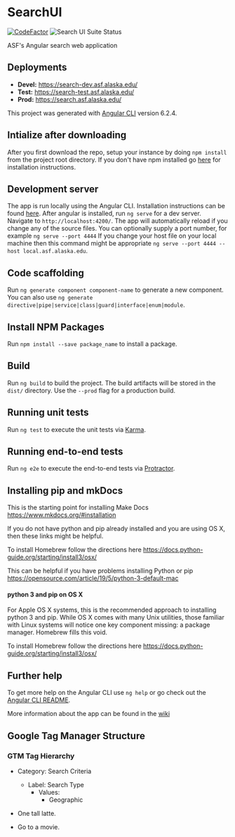 # SearchUI

[![CodeFactor](https://www.codefactor.io/repository/github/asfadmin/discovery-searchui/badge?s=fe1df8c7275093962e0c42abffa97803a397c825)](https://www.codefactor.io/repository/github/asfadmin/discovery-searchui) <img src="https://api.ghostinspector.com/v1/suites/5d408f00f1eea0544564fb2a/status-badge" title="Search UI Suite Status">

 ASF's Angular search web application

## Deployments

- **Devel:** https://search-dev.asf.alaska.edu/
- **Test:** https://search-test.asf.alaska.edu/
- **Prod:** https://search.asf.alaska.edu/


This project was generated with [Angular CLI](https://github.com/angular/angular-cli) version 6.2.4.

## Intialize after downloading
After you first download the repo, setup your instance by doing `npm install` from the project root directory. If you don't have npm installed go [here](https://www.npmjs.com/get-npm) for installation instructions. 

## Development server

The app is run locally using the Angular CLI. Installation instructions can be found [here](https://angular.io/cli). After angular is installed, run `ng serve` for a dev server. Navigate to `http://localhost:4200/`. The app will automatically reload if you change any of the source files. You can optionally supply a port number, for example `ng serve --port 4444`
If you change your host file on your local machine then this command might be appropriate `ng serve --port 4444 --host local.asf.alaska.edu`.


## Code scaffolding

Run `ng generate component component-name` to generate a new component. You can also use `ng generate directive|pipe|service|class|guard|interface|enum|module`.

## Install NPM Packages
Run `npm install --save package_name` to install a package.

## Build

Run `ng build` to build the project. The build artifacts will be stored in the `dist/` directory. Use the `--prod` flag for a production build.

## Running unit tests

Run `ng test` to execute the unit tests via [Karma](https://karma-runner.github.io).

## Running end-to-end tests

Run `ng e2e` to execute the end-to-end tests via [Protractor](http://www.protractortest.org/).

## Installing pip and mkDocs
This is the starting point for installing Make Docs https://www.mkdocs.org/#installation

If you do not have python and pip already installed and you are using OS X, then these links
might be helpful.

To install Homebrew follow the directions here https://docs.python-guide.org/starting/install3/osx/

This can be helpful if you have problems installing Python or pip https://opensource.com/article/19/5/python-3-default-mac

#### python 3 and pip on OS X
For Apple OS X systems, this is the recommended approach to installing python 3 and pip.
While OS X comes with many Unix utilities, those familiar with Linux systems
will notice one key component missing: a package manager. Homebrew fills this void.

To install Homebrew follow the directions here https://docs.python-guide.org/starting/install3/osx/

## Further help

To get more help on the Angular CLI use `ng help` or go check out the [Angular CLI README](https://github.com/angular/angular-cli/blob/master/README.md).

More information about the app can be found in the [wiki](https://github.com/asfadmin/SearchUI/wiki)

## Google Tag Manager Structure

### GTM Tag Hierarchy
- Category: Search Criteria
  - Label: Search Type
    - Values:
      - Geographic
    
- One tall latte.
- Go to a movie.

